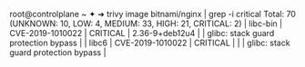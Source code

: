 root@controlplane ~ ✦ ➜  trivy image bitnami/nginx | grep -i critical
Total: 70 (UNKNOWN: 10, LOW: 4, MEDIUM: 33, HIGH: 21, CRITICAL: 2)
| libc-bin          | CVE-2019-1010022 | CRITICAL | 2.36-9+deb12u4        |               | glibc: stack guard protection bypass    |
| libc6             | CVE-2019-1010022 | CRITICAL |                       |               | glibc: stack guard protection bypass    |

